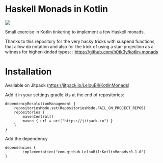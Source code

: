 # Haskell Monads in Kotlin

[![](https://jitpack.io/v/LelouBil/KotlinMonads.svg)](https://jitpack.io/#LelouBil/KotlinMonads)



Small exercise in Kotlin tinkering to implement a few Haskell monads.

Thanks to this repository for the very hacky tricks with suspend functions, that allow do notation
and also for the trick of using a star-projection as a witness for higher-kinded types:
:
https://github.com/h0tk3y/kotlin-monads

# Installation

Available on Jitpack (https://jitpack.io/LelouBil/KotlinMonads)

Add it in your settings.gradle.kts at the end of repositories:

	dependencyResolutionManagement {
		repositoriesMode.set(RepositoriesMode.FAIL_ON_PROJECT_REPOS)
		repositories {
			mavenCentral()
			maven { url = uri("https://jitpack.io") }
		}
	}

Add the dependency

	dependencies {
	        implementation("com.github.LelouBil:KotlinMonads:0.1.0")
	}



